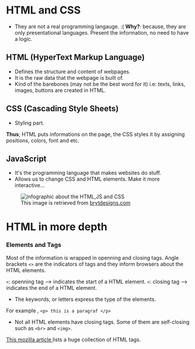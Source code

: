 # HTML and CSS
- They are not a real <it>programming</it> langauge. :( 
    <strong>Why?</strong>: because, they are only presentational languages. Present the information, no need to have a logic. 
    
## HTML (HyperText Markup Language)
- Defines the structure and content of webpages.
- It is the raw data that the webpage is built of.
- Kind of the barebones (may not be the best word for it) i.e: texts, links, images, buttons are created in HTML.

## CSS (Cascading Style Sheets)
- Styling part.

<strong>Thus</strong>;
 HTML puts informations on the page, the CSS styles it by assigning positions, colors, font and etc.

 ## JavaScript
 - It's the programming language that makes websites do stuff.
 - Allows us to change CSS and HTML elements. Make it more interactive...


<figure> 
<img src="https://web.archive.org/web/20220814090513im_/https://brytdesigns.com/wp-content/uploads/2019/12/html_css_javascript_infographic-1024x614.png" alt="infographic about the HTML,JS and CSS">
<figcaption> This image is retrieved from <a href="https://web.archive.org/web/20220814090513/https://brytdesigns.com/html-css-javascript-whats-the-difference/">brytdesigns.com </a></figcaption>
</figure>


# HTML in more depth
### Elements and Tags
 Most of the information is wrapped in openning and closing tags. Angle brackets `<>` are the indicators of tags and they inform browsers about the HTML elements.

 `<`: openning tag --> indicates the start of a HTML element.
 `<`: closing tag --> indicates the end of a HTML element.
 - The keywords, or letters express the type of the elements.

 <it> For example </it>, `<p> this is a paragraf </p>` 

 - Not all HTML elements have closing tags. Some of them are self-closing such as `<br>` and `<img>`.

 <a href="https://developer.mozilla.org/en-US/docs/Web/HTML/Element#main_root">This mozilla article </a> lists a huge collection of HTML tags.

